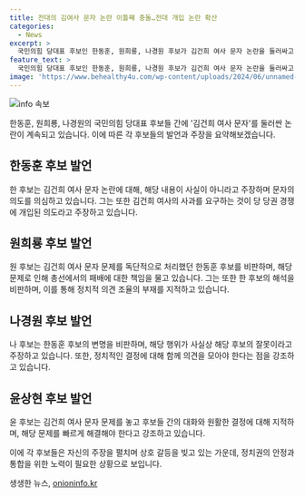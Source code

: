 ```yaml
---
title: 전대의 김여사 문자 논란 이틀째 충돌…전대 개입 논란 확산
categories:
  - News
excerpt: >
  국민의힘 당대표 후보인 한동훈, 원희룡, 나경원 후보가 김건희 여사 문자 논란을 둘러싸고 충돌했다. 한 후보는 김 여사로부터 받은 문자 내용이 사실이 아니라고 주장하면서 총선 패배 책임론을 반박했고, 원후보와 나후보는 한후보의 구차한 변명을 비판했다. 논란은 계속되며, 후보들 간의 신경전도 이어졌다.
feature_text: >
  국민의힘 당대표 후보인 한동훈, 원희룡, 나경원 후보가 김건희 여사 문자 논란을 둘러싸고 충돌했다. 한 후보는 김 여사로부터 받은 문자 내용이 사실이 아니라고 주장하면서 총선 패배 책임론을 반박했고, 원후보와 나후보는 한후보의 구차한 변명을 비판했다. 논란은 계속되며, 후보들 간의 신경전도 이어졌다.
image: 'https://www.behealthy4u.com/wp-content/uploads/2024/06/unnamed-file.png'
---
```


<p><img src="https://www.behealthy4u.com/wp-content/uploads/2024/06/unnamed-file.png" alt="info 속보" /></p>

<p>한동훈, 원희룡, 나경원의 국민의힘 당대표 후보들 간에 '김건희 여사 문자'를 둘러싼 논란이 계속되고 있습니다. 이에 따른 각 후보들의 발언과 주장을 요약해보겠습니다.</p>

<h2 data-ke-size="size26">한동훈 후보 발언</h2>

<p data-ke-size="size16">한 후보는 김건희 여사 문자 논란에 대해, 해당 내용이 사실이 아니라고 주장하며 문자의 의도를 의심하고 있습니다. 그는 또한 김건희 여사의 사과를 요구하는 것이 당 당권 경쟁에 개입된 의도라고 주장하고 있습니다.</p>

<h2 data-ke-size="size26">원희룡 후보 발언</h2>

<p data-ke-size="size16">원 후보는 김건희 여사 문자 문제를 독단적으로 처리했던 한동훈 후보를 비판하며, 해당 문제로 인해 총선에서의 패배에 대한 책임을 물고 있습니다. 그는 또한 한 후보의 해석을 비판하며, 이를 통해 정치적 의견 조율의 부재를 지적하고 있습니다.</p>

<h2 data-ke-size="size26">나경원 후보 발언</h2>

<p data-ke-size="size16">나 후보는 한동훈 후보의 변명을 비판하며, 해당 행위가 사실상 해당 후보의 잘못이라고 주장하고 있습니다. 또한, 정치적인 결정에 대해 함께 의견을 모아야 한다는 점을 강조하고 있습니다.</p>

<h2 data-ke-size="size26">윤상현 후보 발언</h2>

<p data-ke-size="size16">윤 후보는 김건희 여사 문자 문제를 놓고 후보들 간의 대화와 원활한 결정에 대해 지적하며, 해당 문제를 빠르게 해결해야 한다고 강조하고 있습니다.</p>

<p>이에 각 후보들은 자신의 주장을 펼치며 상호 갈등을 빚고 있는 가운데, 정치권의 안정과 통합을 위한 노력이 필요한 상황으로 보입니다.</p>
생생한 뉴스, <a href="https://onioninfo.kr" rel="dofollow">onioninfo.kr</a>


